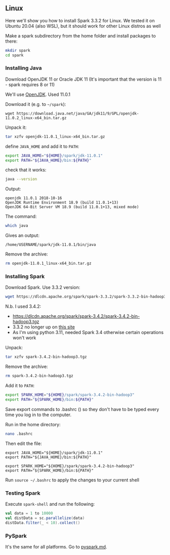 
## Linux

Here we'll show you how to install Spark 3.3.2 for Linux.
We tested it on Ubuntu 20.04 (also WSL), but it should work
for other Linux distros as well

Make a spark subdirectory from the home folder and install packages to there:

```bash
mkdir spark
cd spark
```

### Installing Java

Download OpenJDK 11 or Oracle JDK 11 (It's important that the version is 11 - spark requires 8 or 11)


We'll use [OpenJDK](https://jdk.java.net/archive/). Used 11.0.1

Download it (e.g. to `~/spark`):

```
wget https://download.java.net/java/GA/jdk11/9/GPL/openjdk-11.0.2_linux-x64_bin.tar.gz
```

Unpack it:

```bash
tar xzfv openjdk-11.0.1_linux-x64_bin.tar.gz
```

define `JAVA_HOME` and add it to `PATH`:

```bash
export JAVA_HOME="${HOME}/spark/jdk-11.0.1"
export PATH="${JAVA_HOME}/bin:${PATH}"
```

check that it works:

```bash
java --version
```

Output:

```
openjdk 11.0.1 2018-10-16
OpenJDK Runtime Environment 18.9 (build 11.0.1+13)
OpenJDK 64-Bit Server VM 18.9 (build 11.0.1+13, mixed mode)

```

The command:

```bash
which java
```

Gives an output:

```
/home/USERNAME/spark/jdk-11.0.1/bin/java
```

Remove the archive:

```bash
rm openjdk-11.0.1_linux-x64_bin.tar.gz
```

### Installing Spark


Download Spark. Use 3.3.2 version:

```bash
wget https://dlcdn.apache.org/spark/spark-3.3.2/spark-3.3.2-bin-hadoop3.tgz

```

N.b. I used 3.4.2: 
- https://dlcdn.apache.org/spark/spark-3.4.2/spark-3.4.2-bin-hadoop3.tgz
- 3.3.2 no longer up on [this site](https://spark.apache.org/downloads.html)
- As I'm using python 3.11, needed Spark 3.4 otherwise certain operations won't work 

Unpack:

```bash
tar xzfv spark-3.4.2-bin-hadoop3.tgz
```

Remove the archive:

```bash
rm spark-3.4.2-bin-hadoop3.tgz
```

Add it to `PATH`:

```bash
export SPARK_HOME="${HOME}/spark/spark-3.4.2-bin-hadoop3"
export PATH="${SPARK_HOME}/bin:${PATH}"
```

Save export commands to .bashrc () so they don't have to be typed every time you log in to the computer.

Run in the home directory:

```bash
nano .bashrc
```

Then edit the file:

```
export JAVA_HOME="${HOME}/spark/jdk-11.0.1"
export PATH="${JAVA_HOME}/bin:${PATH}"

export SPARK_HOME="${HOME}/spark/spark-3.4.2-bin-hadoop3"
export PATH="${SPARK_HOME}/bin:${PATH}"
```

Run `source ~/.bashrc` to apply the changes to your current shell


### Testing Spark
 
Execute `spark-shell` and run the following:

```scala
val data = 1 to 10000
val distData = sc.parallelize(data)
distData.filter(_ < 10).collect()
```

### PySpark

It's the same for all platforms. Go to [pyspark.md](pyspark.md). 
